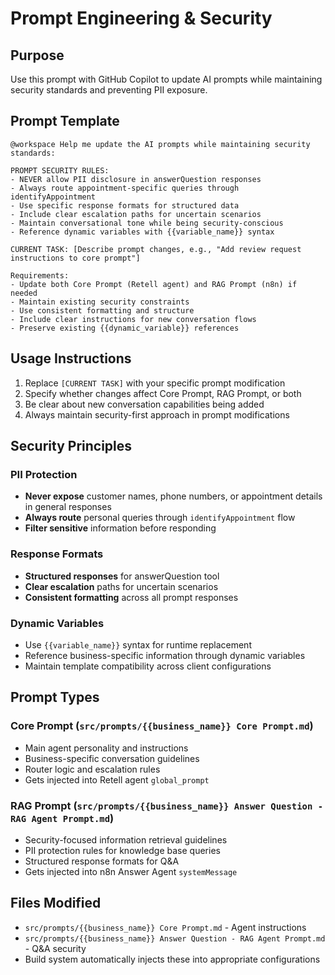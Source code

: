 # Prompt Engineering & Security

## Purpose

Use this prompt with GitHub Copilot to update AI prompts while maintaining security standards and
preventing PII exposure.

## Prompt Template

```
@workspace Help me update the AI prompts while maintaining security standards:

PROMPT SECURITY RULES:
- NEVER allow PII disclosure in answerQuestion responses
- Always route appointment-specific queries through identifyAppointment
- Use specific response formats for structured data
- Include clear escalation paths for uncertain scenarios
- Maintain conversational tone while being security-conscious
- Reference dynamic variables with {{variable_name}} syntax

CURRENT TASK: [Describe prompt changes, e.g., "Add review request instructions to core prompt"]

Requirements:
- Update both Core Prompt (Retell agent) and RAG Prompt (n8n) if needed
- Maintain existing security constraints
- Use consistent formatting and structure
- Include clear instructions for new conversation flows
- Preserve existing {{dynamic_variable}} references
```

## Usage Instructions

1. Replace `[CURRENT TASK]` with your specific prompt modification
2. Specify whether changes affect Core Prompt, RAG Prompt, or both
3. Be clear about new conversation capabilities being added
4. Always maintain security-first approach in prompt modifications

## Security Principles

### PII Protection

- **Never expose** customer names, phone numbers, or appointment details in general responses
- **Always route** personal queries through `identifyAppointment` flow
- **Filter sensitive** information before responding

### Response Formats

- **Structured responses** for answerQuestion tool
- **Clear escalation** paths for uncertain scenarios
- **Consistent formatting** across all prompt responses

### Dynamic Variables

- Use `{{variable_name}}` syntax for runtime replacement
- Reference business-specific information through dynamic variables
- Maintain template compatibility across client configurations

## Prompt Types

### Core Prompt (`src/prompts/{{business_name}} Core Prompt.md`)

- Main agent personality and instructions
- Business-specific conversation guidelines
- Router logic and escalation rules
- Gets injected into Retell agent `global_prompt`

### RAG Prompt (`src/prompts/{{business_name}} Answer Question - RAG Agent Prompt.md`)

- Security-focused information retrieval guidelines
- PII protection rules for knowledge base queries
- Structured response formats for Q&A
- Gets injected into n8n Answer Agent `systemMessage`

## Files Modified

- `src/prompts/{{business_name}} Core Prompt.md` - Agent instructions
- `src/prompts/{{business_name}} Answer Question - RAG Agent Prompt.md` - Q&A security
- Build system automatically injects these into appropriate configurations
